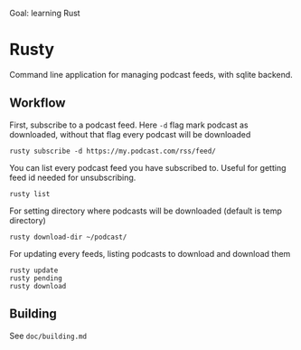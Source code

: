 Goal: learning Rust 

# Rusty

Command line application for managing podcast feeds, with sqlite backend. 

## Workflow

First, subscribe to a podcast feed. Here `-d` flag mark podcast as downloaded, without that flag every podcast will be downloaded

    rusty subscribe -d https://my.podcast.com/rss/feed/

You can list every podcast feed you have subscribed to. Useful for getting feed id needed for unsubscribing.

    rusty list

For setting directory where podcasts will be downloaded (default is temp directory)

    rusty download-dir ~/podcast/

For updating every feeds, listing podcasts to download and download them

    rusty update
    rusty pending
    rusty download

## Building

See `doc/building.md`
